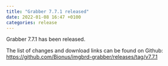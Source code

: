 ```yaml
---
title: "Grabber 7.7.1 released"
date: 2022-01-08 16:47 +0100
categories: release
---
```



Grabber 7.7.1 has been released.

The list of changes and download links can be found on Github:  
<https://github.com/Bionus/imgbrd-grabber/releases/tag/v7.7.1>